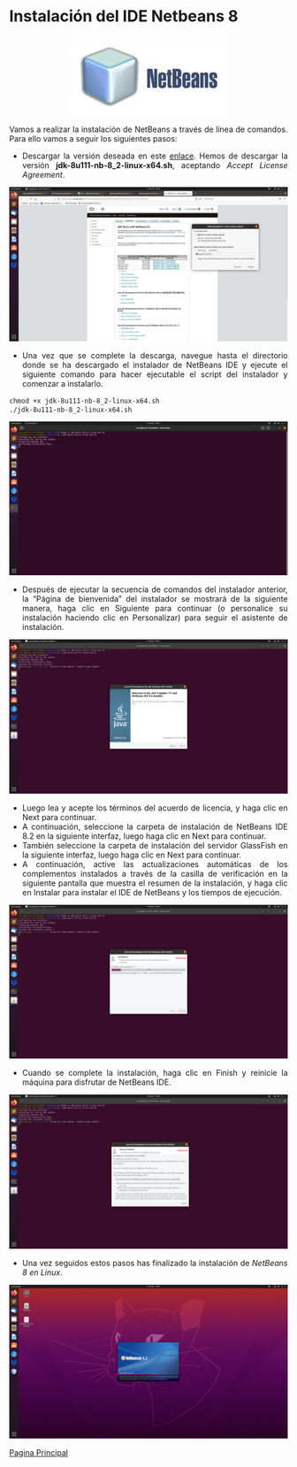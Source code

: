 <div align="justify">

# Instalación del IDE Netbeans 8
 
  <div align="center">
  <img src="imagenes/logo.jpeg">
</div>
  
  Vamos a realizar la instalación de NetBeans a través de línea de comandos. Para ello vamos a seguir los siguientes pasos:
  - Descargar la versión deseada en este [enlace](https://www.oracle.com/technetwork/java/javase/downloads/jdk-netbeans-jsp-3413139-esa.html). Hemos de descargar la versión __jdk-8u111-nb-8_2-linux-x64.sh__, aceptando _Accept License Agreement_.


 <img src="imagenes/ntb8.1.png">

  - Una vez que se complete la descarga, navegue hasta el directorio donde se ha descargado el instalador de NetBeans IDE y ejecute el siguiente comando para hacer ejecutable el script del instalador y comenzar a instalarlo.

```console
chmod +x jdk-8u111-nb-8_2-linux-x64.sh
./jdk-8u111-nb-8_2-linux-x64.sh
```

 <img src="imagenes/ntb8.2.png">


  - Después de ejecutar la secuencia de comandos del instalador anterior, la “Página de bienvenida” del instalador se mostrará de la siguiente manera, haga clic en Siguiente para continuar (o personalice su instalación haciendo clic en Personalizar) para seguir el asistente de instalación.

<img src="imagenes/ntb8.3.png">

  -  Luego lea y acepte los términos del acuerdo de licencia, y haga clic en Next para continuar.
  - A continuación, seleccione la carpeta de instalación de NetBeans IDE 8.2 en la siguiente interfaz, luego haga clic en Next para continuar.
  - También seleccione la carpeta de instalación del servidor GlassFish en la siguiente interfaz, luego haga clic en Next para continuar.
  - A continuación, active las actualizaciones automáticas de los complementos instalados a través de la casilla de verificación en la siguiente pantalla que muestra el resumen de la instalación, y haga clic en Instalar para instalar el IDE de NetBeans y los tiempos de ejecución.

<img src="imagenes/ntb8.4.png">

  - Cuando se complete la instalación, haga clic en Finish y reinicie la máquina para disfrutar de NetBeans IDE.

<img src="imagenes/ntb8.5.png">
  
  - Una vez seguidos estos pasos has finalizado la instalación de _NetBeans 8 en Linux_.
  
<img src="imagenes/ntb8.6.png">
  
 [Pagina Principal](https://github.com/OscarDavid87/ETS-Entornos-de-desarrollo/blob/main/README.md)
   </div>
